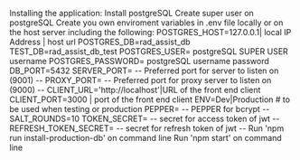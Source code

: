 Installing the application:
Install postgreSQL
Create super user on postgreSQL
Create you own enviroment variables in .env file locally or on the host server including the following:
POSTGRES_HOST=127.0.0.1| local IP Address | host url
POSTGRES_DB=rad_assist_db
TEST_DB=rad_assist_db_test
POSTGRES_USER= postgreSQL SUPER USER username
POSTGRES_PASSWORD= postgreSQL username password
DB_PORT=5432
SERVER_PORT= -- Preferred port for server to listen on (9001) --
PROXY_PORT= -- Preferred port for proxy server to listen on (9000) --
CLIENT_URL='http://localhost'|URL of the front end client
CLIENT_PORT=3000 | port of the front end client
ENV=Dev|Production # to be used when testing or production
PEPPER= -- PEPPER for bcrypt --
SALT_ROUNDS=10
TOKEN_SECRET= -- secret for access token of jwt --
REFRESH_TOKEN_SECRET= -- secret for refresh token of jwt --
Run 'npm run install-production-db' on command line
Run 'npm start' on command line
